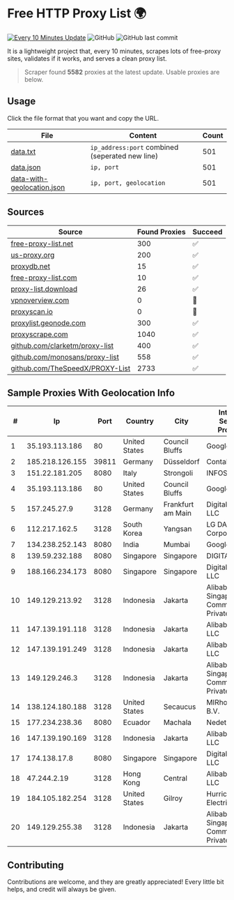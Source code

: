 
# Free HTTP Proxy List 🌍

[![Every 10 Minutes Update](https://github.com/mertguvencli/http-proxy-list/actions/workflows/main.yml/badge.svg?branch=main)](https://github.com/mertguvencli/http-proxy-list/actions/workflows/main.yml)
![GitHub](https://img.shields.io/github/license/mertguvencli/http-proxy-list)
![GitHub last commit](https://img.shields.io/github/last-commit/mertguvencli/http-proxy-list)

It is a lightweight project that, every 10 minutes, scrapes lots of free-proxy sites, validates if it works, and serves a clean proxy list.


> Scraper found **5582** proxies at the latest update. Usable proxies are below.

## Usage

Click the file format that you want and copy the URL.


|File|Content|Count|
|----|-------|-----|
|[data.txt](https://raw.githubusercontent.com/mertguvencli/http-proxy-list/main/proxy-list/data.txt)|`ip_address:port` combined (seperated new line)|501|
|[data.json](https://raw.githubusercontent.com/mertguvencli/http-proxy-list/main/proxy-list/data.json)|`ip, port`|501|
|[data-with-geolocation.json](https://raw.githubusercontent.com/mertguvencli/http-proxy-list/main/proxy-list/data-with-geolocation.json)|`ip, port, geolocation`|501|

## Sources

|Source|Found Proxies|Succeed|
|------|-------------|-------|
|[free-proxy-list.net](https://free-proxy-list.net)|300|✅|
|[us-proxy.org](https://www.us-proxy.org)|200|✅|
|[proxydb.net](http://proxydb.net)|15|✅|
|[free-proxy-list.com](https://free-proxy-list.com/?page=&port=&type%5B%5D=http&type%5B%5D=https&up_time=0&search=Search)|10|✅|
|[proxy-list.download](https://www.proxy-list.download/HTTP)|26|✅|
|[vpnoverview.com](https://vpnoverview.com/privacy/anonymous-browsing/free-proxy-servers)|0|🚫|
|[proxyscan.io](https://www.proxyscan.io)|0|🚫|
|[proxylist.geonode.com](https://proxylist.geonode.com/api/proxy-list?limit=300&page=1&sort_by=lastChecked&sort_type=desc&protocols=http,https)|300|✅|
|[proxyscrape.com](https://api.proxyscrape.com/v2/?request=displayproxies&protocol=http&timeout=10000&country=all&ssl=all&anonymity=all)|1040|✅|
|[github.com/clarketm/proxy-list](https://raw.githubusercontent.com/clarketm/proxy-list/master/proxy-list-raw.txt)|400|✅|
|[github.com/monosans/proxy-list](https://raw.githubusercontent.com/monosans/proxy-list/main/proxies/http.txt)|558|✅|
|[github.com/TheSpeedX/PROXY-List](https://raw.githubusercontent.com/TheSpeedX/PROXY-List/master/http.txt)|2733|✅|


## Sample Proxies With Geolocation Info

|#|Ip|Port|Country|City|Internet Service Provider|
|-|--|----|-------|----|-------------------------|
|1|35.193.113.186|80|United States|Council Bluffs|Google LLC|
|2|185.218.126.155|39811|Germany|Düsseldorf|Contabo GmbH|
|3|151.22.181.205|8080|Italy|Strongoli|INFOSTRADA|
|4|35.193.113.186|80|United States|Council Bluffs|Google LLC|
|5|157.245.27.9|3128|Germany|Frankfurt am Main|DigitalOcean, LLC|
|6|112.217.162.5|3128|South Korea|Yangsan|LG DACOM Corporation|
|7|134.238.252.143|8080|India|Mumbai|Google LLC|
|8|139.59.232.188|8080|Singapore|Singapore|DIGITALOCEAN|
|9|188.166.234.173|8080|Singapore|Singapore|DigitalOcean, LLC|
|10|149.129.213.92|3128|Indonesia|Jakarta|Alibaba.com Singapore E-Commerce Private Limited|
|11|147.139.191.118|3128|Indonesia|Jakarta|Alibaba.com LLC|
|12|147.139.191.249|3128|Indonesia|Jakarta|Alibaba.com LLC|
|13|149.129.246.3|3128|Indonesia|Jakarta|Alibaba.com Singapore E-Commerce Private Limited|
|14|138.124.180.188|3128|United States|Secaucus|MIRholding B.V.|
|15|177.234.238.36|8080|Ecuador|Machala|Nedetel S.A.|
|16|147.139.190.169|3128|Indonesia|Jakarta|Alibaba.com LLC|
|17|174.138.17.8|8080|Singapore|Singapore|DigitalOcean, LLC|
|18|47.244.2.19|3128|Hong Kong|Central|Alibaba.com LLC|
|19|184.105.182.254|3128|United States|Gilroy|Hurricane Electric LLC|
|20|149.129.255.38|3128|Indonesia|Jakarta|Alibaba.com Singapore E-Commerce Private Limited|



## Contributing

Contributions are welcome, and they are greatly appreciated! Every
little bit helps, and credit will always be given.

